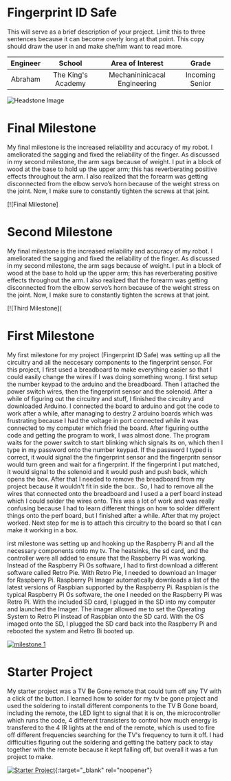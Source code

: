 # Fingerprint ID Safe
This will serve as a brief description of your project. Limit this to three sentences because it can become overly long at that point. This copy should draw the user in and make she/him want to read more.

| **Engineer** | **School** | **Area of Interest** | **Grade** |
|:--:|:--:|:--:|:--:|
| Abraham | The King's Academy | Mechanininicacal Engineering | Incoming Senior

![Headstone Image](https://lh3.googleusercontent.com/pw/AM-JKLUb1jyqRAElcJcC_Wy-kWVgkjgTYgHe-bnt-gVMSySu5NsYlixihhJExQI0p_AGVnnLxv8PZ5KCVn55WPvXuC9BRDxMuCh3naMfl-M25tWrMRvUa2IiN1J1Iw8agl81drqqkLq_pcPHhxBR-n4JfNdA=w1644-h1642-no?authuser=0)
  
# Final Milestone
My final milestone is the increased reliability and accuracy of my robot. I ameliorated the sagging and fixed the reliability of the finger. As discussed in my second milestone, the arm sags because of weight. I put in a block of wood at the base to hold up the upper arm; this has reverberating positive effects throughout the arm. I also realized that the forearm was getting disconnected from the elbow servo’s horn because of the weight stress on the joint. Now, I make sure to constantly tighten the screws at that joint. 

[![Final Milestone]

# Second Milestone
My final milestone is the increased reliability and accuracy of my robot. I ameliorated the sagging and fixed the reliability of the finger. As discussed in my second milestone, the arm sags because of weight. I put in a block of wood at the base to hold up the upper arm; this has reverberating positive effects throughout the arm. I also realized that the forearm was getting disconnected from the elbow servo’s horn because of the weight stress on the joint. Now, I make sure to constantly tighten the screws at that joint.

[![Third Milestone](
# First Milestone
  

My first milestone for my project (Fingerprint ID Safe) was setting up all the circuitry and all the neccesary components to the fingerprint sensor. For this project, I first used a breadboard to make everything easier so that I could easily change the wires if I was doing something wrong. I first setup the number keypad to the arduino and the breadboard. Then I attached the power switch wires, then the fingerprint sensor and the solenoid. After a while of figuring out the circuitry and stuff, I finished the circuitry and downloaded Arduino. I connected the board to arduino and got the code to work after a while, after managing to destry 2 arduino boards which was frustrating because I had the voltage in port connected while it was connected to my computer which fried the board. After figuiring outthe code and getting the program to work, I was almost done. The program waits for the power switch to start blinking which signals its on, which then I type in my password onto the number keypad. If the password I typed is correct, it would signal the the fingerprint sensor and the fingerpritn sensor would turn green and wait for a fingerprint. If the fingerprint I put matched, it would signal to the solenoid and it would push and push back, which opens the box. After that I needed to remove the breadboard from my project because it wouldn't fit in side the box.. So, I had to remove all the wires that connected onto the breadboard and I used a a perf board instead which I could solder the wires onto. This was a lot of work and was really confusing because I had to learn different things on how to solder different things onto the perf board, but I finished after a while. After that my project worked. Next step for me is to attach this circuitry to the board so that I can make it working in a box. 

irst milestone was setting up and hooking up the Raspberry Pi and all the necessary components onto my tv. The heatsinks, the sd card, and the controller were all added to ensure that the Raspberry Pi was working. Instead of the Raspberry Pi Os software, I had to first download a different software called Retro Pie. With Retro Pie, I needed to download an Imager for Raspberry Pi. Raspberry Pi Imager automatically downloads a list of the latest versions of Raspbian supported by the Raspberry Pi. Raspbian is the typical Raspberry Pi Os software, the one I needed on the Raspberry Pi was Retro Pi. With the included SD card, I plugged in the SD into my computer and launched the Imager. The imager allowed me to set the Operating System to Retro Pi instead of Raspbian onto the SD card. With the OS imaged onto the SD, I plugged the SD card back into the Raspberry Pi and rebooted the system and Retro Bi booted up.

[![milestone 1](https://res.cloudinary.com/marcomontalbano/image/upload/v1656606119/video_to_markdown/images/youtube--wAZqgt1iO18-c05b58ac6eb4c4700831b2b3070cd403.jpg)](https://www.youtube.com/watch?v=wAZqgt1iO18&ab_channel=BlueStampEng "milestone 1")


# Starter Project
  

My starter project was a TV Be Gone remote that could turn off any TV with a click of the button. I learned how to solder for my tv be gone project and used the soldering to install different components to the TV B Gone board, including the remote, the LED light to signal that it is on, the microcontroller which runs the code, 4 different transisters to control how much energy is transfered to the 4 IR lights at the end of the remote, which is used to fire off different frequencies searching for the TV's frequency to turn it off. I had difficulties figuring out the soldering and getting the battery pack to stay together with the remote because it kept falling off, but overall it was a fun project to make.

[![Starter Project](https://res.cloudinary.com/marcomontalbano/image/upload/v1655841381/video_to_markdown/images/youtube--Zjuh0RmOb54-c05b58ac6eb4c4700831b2b3070cd403.jpg)](https://www.youtube.com/watch?v=Zjuh0RmOb54 "Starter Project"){:target="_blank" rel="noopener"}
